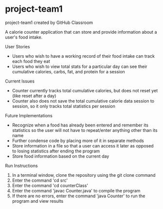 # project-team1
project-team1 created by GitHub Classroom

A calorie counter application that can store and provide information
about a user's food intake. 

User Stories
- Users who wish to have a working record of their food intake can track each food they eat
- Users who wish to view total stats for a particular day can see their cumulative calories,
  carbs, fat, and protein for a session
  
Current Issues
- Counter currently tracks total cumulative calories, but does not reset yet (like reset after a day)
- Counter also does not save the total cumulative calorie data session to session, so it only tracks total statistics per session
 
Future Implementations
- Recognize when a food has already been entered and remember its statistics so the user
  will not have to repeat/enter anything other than its name
- Further condense code by placing more of it in separate methods
- Store information in a file so that a user can access it later as opposed to losing
  statistics after ending the program
- Store food information based on the current day
  
Run Instructions
  1. In a terminal window, clone the repository using the git clone command
  2. Enter the command 'cd src'
  3. Enter the command 'cd counterClass'
  4. Enter the command 'javac Counter.java' to compile the program
  5. If there are no errors, enter the command 'java Counter' to run the program and view results
